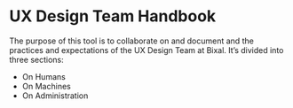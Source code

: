 # UX Design Team Handbook
The purpose of this tool is to collaborate on and document and the practices and expectations of the UX Design Team at Bixal.
It’s divided into three sections:
- On Humans
- On Machines
- On Administration
